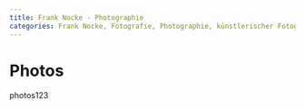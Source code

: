 ```yaml
---
title: Frank Nocke - Photographie
categories: Frank Nocke, Fotografie, Photographie, künstlerischer Fotograf, privater Photograph
---
```


# Photos

photos123